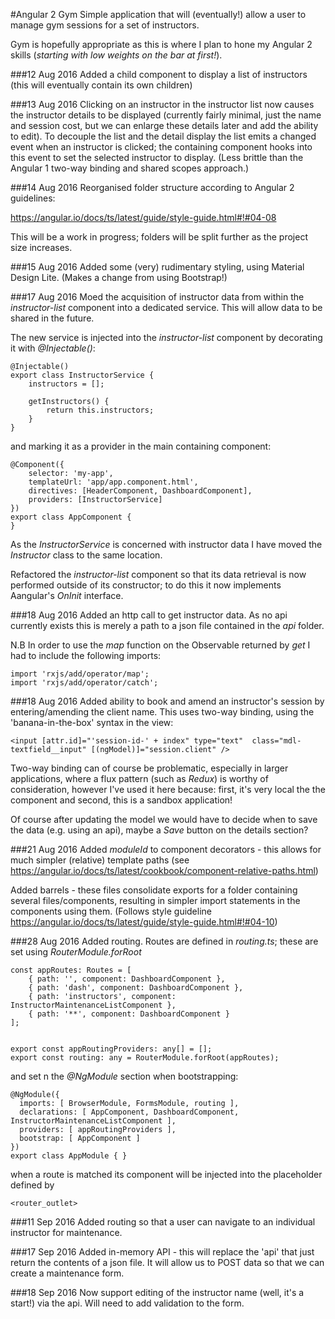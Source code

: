 #Angular 2 Gym
Simple application that will (eventually!) allow a user to manage gym sessions for a set of instructors.

Gym is hopefully appropriate as this is where I plan to hone my Angular 2 skills (_starting with low weights on the bar at first!_).


###12 Aug 2016
Added a child component to display a list of instructors (this will eventually contain its own children)

###13 Aug 2016
Clicking on an instructor in the instructor list now causes the instructor details to be displayed (currently fairly minimal, just the name and session cost, but we can enlarge these details later and add the ability to edit). To decouple the list and the detail display the list emits a changed event when an instructor is clicked; the containing component hooks into this event to set the selected instructor to display. (Less brittle than the Angular 1 two-way binding and shared scopes approach.)

###14 Aug 2016
Reorganised folder structure according to Angular 2 guidelines:

https://angular.io/docs/ts/latest/guide/style-guide.html#!#04-08

This will be a work in progress; folders will be split further as the project size increases.

###15 Aug 2016
Added some (very) rudimentary styling, using Material Design Lite. (Makes a change from using Bootstrap!)

###17 Aug 2016
Moed the acquisition of instructor data from within the *instructor-list* component into a dedicated service. This will allow data to be shared in the future. 

The new service is injected into the *instructor-list* component by decorating it with *@Injectable()*:

~~~~
@Injectable()
export class InstructorService {
    instructors = [];

    getInstructors() {
        return this.instructors;
    }
}
~~~~

and marking it as a provider in the main containing component:

~~~~
@Component({
    selector: 'my-app',
    templateUrl: 'app/app.component.html',
    directives: [HeaderComponent, DashboardComponent],
    providers: [InstructorService]
})
export class AppComponent {
}
~~~~

As the *InstructorService* is concerned with instructor data I have moved the *Instructor* class to the same location.

Refactored the *instructor-list* component so that its data retrieval is now performed outside of its constructor; to do this it now implements Aangular's *OnInit* interface.

###18 Aug 2016
Added an http call to get instructor data. As no api currently exists this is merely a path to a json file contained in the *api* folder.

N.B In order to use the *map* function on the Observable returned by *get* I had to include the following imports:

~~~~
import 'rxjs/add/operator/map';
import 'rxjs/add/operator/catch';
~~~~

###18 Aug 2016
Added ability to book and amend an instructor's session by entering/amending the client name. This uses two-way binding, using the 'banana-in-the-box' syntax in the view:
~~~~
<input [attr.id]="'session-id-' + index" type="text"  class="mdl-textfield__input" [(ngModel)]="session.client" />
~~~~

Two-way binding can of course be problematic, especially in larger applications, where a flux pattern (such as *Redux*) is worthy of consideration, however I've used it here because: first, it's very local the the component and second, this is a sandbox application!

Of course after updating the model we would have to decide when to save the data (e.g. using an api), maybe a *Save* button on the details section?

###21 Aug 2016
Added *moduleId* to component decorators - this allows for much simpler (relative) template paths (see https://angular.io/docs/ts/latest/cookbook/component-relative-paths.html)

Added barrels - these files consolidate exports for a folder containing several files/components, resulting in simpler import statements in the components using them. (Follows style guideline https://angular.io/docs/ts/latest/guide/style-guide.html#!#04-10)

###28 Aug 2016
Added routing. Routes are defined in *routing.ts*; these are set using *RouterModule.forRoot*

~~~~
const appRoutes: Routes = [
    { path: '', component: DashboardComponent },
    { path: 'dash', component: DashboardComponent },
    { path: 'instructors', component: InstructorMaintenanceListComponent },
    { path: '**', component: DashboardComponent }
];


export const appRoutingProviders: any[] = [];
export const routing: any = RouterModule.forRoot(appRoutes);
~~~~

and set n the *@NgModule* section when bootstrapping:

~~~~
@NgModule({
  imports: [ BrowserModule, FormsModule, routing ],
  declarations: [ AppComponent, DashboardComponent, InstructorMaintenanceListComponent ],
  providers: [ appRoutingProviders ],
  bootstrap: [ AppComponent ]
})
export class AppModule { }
~~~~

when a route is matched its component will be injected into the placeholder defined by 
~~~~
<router_outlet>
~~~~

###11 Sep 2016
Added routing so that a user can navigate to an individual instructor for maintenance.  

###17 Sep 2016
Added in-memory API - this will replace the 'api' that just return the contents of a json file. It will allow us to POST data so that we can create a maintenance form. 

###18 Sep 2016
Now support editing of the instructor name (well, it's a start!) via the api. Will need to add validation to the form.
